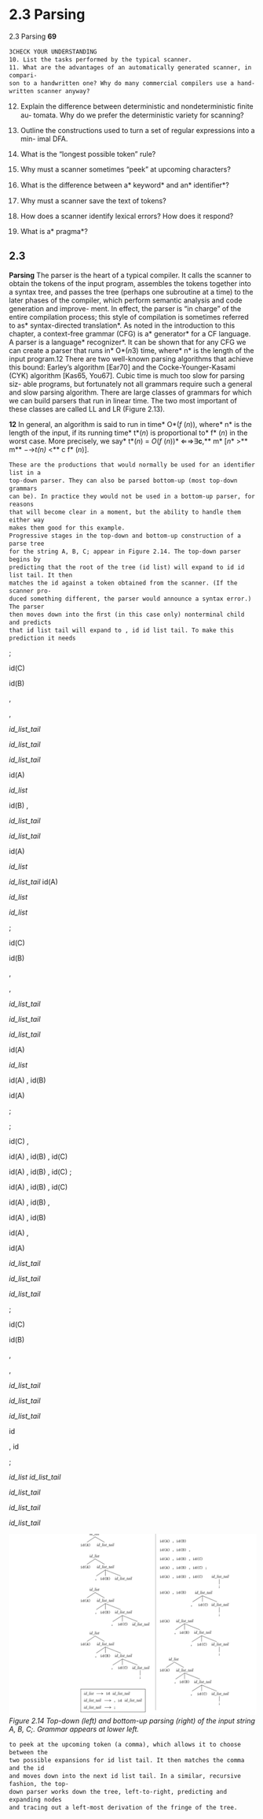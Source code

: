 # 2.3 Parsing

2.3 Parsing
**69**

```
3CHECK YOUR UNDERSTANDING
10. List the tasks performed by the typical scanner.
11. What are the advantages of an automatically generated scanner, in compari-
son to a handwritten one? Why do many commercial compilers use a hand-
written scanner anyway?
```

12. Explain the difference between deterministic and nondeterministic ﬁnite au-
tomata. Why do we prefer the deterministic variety for scanning?

13. Outline the constructions used to turn a set of regular expressions into a min-
imal DFA.
14. What is the “longest possible token” rule?
15. Why must a scanner sometimes “peek” at upcoming characters?

16. What is the difference between a* keyword* and an* identiﬁer*?
17. Why must a scanner save the text of tokens?

18. How does a scanner identify lexical errors? How does it respond?
19. What is a* pragma*?

## 2.3

**Parsing**
The parser is the heart of a typical compiler. It calls the scanner to obtain the
tokens of the input program, assembles the tokens together into a syntax tree,
and passes the tree (perhaps one subroutine at a time) to the later phases of the
compiler, which perform semantic analysis and code generation and improve-
ment. In effect, the parser is “in charge” of the entire compilation process; this
style of compilation is sometimes referred to as* syntax-directed translation*.
As noted in the introduction to this chapter, a context-free grammar (CFG) is
a* generator* for a CF language. A parser is a language* recognizer*. It can be shown
that for any CFG we can create a parser that runs in* O*(*n*3) time, where* n* is the
length of the input program.12 There are two well-known parsing algorithms that
achieve this bound: Earley’s algorithm [Ear70] and the Cocke-Younger-Kasami
(CYK) algorithm [Kas65, You67]. Cubic time is much too slow for parsing siz-
able programs, but fortunately not all grammars require such a general and slow
parsing algorithm. There are large classes of grammars for which we can build
parsers that run in linear time. The two most important of these classes are called
LL and LR (Figure 2.13).

**12** In general, an algorithm is said to run in time* O*(*f* (*n*)), where* n* is the length of the input, if
its running time* t*(*n*) is proportional to* f* (*n*) in the worst case. More precisely, we say* t*(*n*) =
*O*(*f* (*n*))* ⇐⇒∃**c**,** m* [*n** >** m** −→**t*(*n*)* <** c f* (*n*)].

```
These are the productions that would normally be used for an identiﬁer list in a
top-down parser. They can also be parsed bottom-up (most top-down grammars
can be). In practice they would not be used in a bottom-up parser, for reasons
that will become clear in a moment, but the ability to handle them either way
makes them good for this example.
Progressive stages in the top-down and bottom-up construction of a parse tree
for the string A, B, C; appear in Figure 2.14. The top-down parser begins by
predicting that the root of the tree (id list) will expand to id id list tail. It then
matches the id against a token obtained from the scanner. (If the scanner pro-
duced something different, the parser would announce a syntax error.) The parser
then moves down into the ﬁrst (in this case only) nonterminal child and predicts
that id list tail will expand to , id id list tail. To make this prediction it needs
```

;

id(C)

id(B)

,

,

*id_list_tail*

*id_list_tail*

*id_list_tail*

id(A)

*id_list*

id(B)
,

*id_list_tail*

*id_list_tail*

id(A)

*id_list*

*id_list_tail*
id(A)

*id_list*

*id_list*

;

id(C)

id(B)

,

,

*id_list_tail*

*id_list_tail*

*id_list_tail*

id(A)

*id_list*

id(A) , id(B)

id(A)

;

;

id(C)
,

id(A) , id(B) , id(C)

id(A) , id(B) , id(C) ;

id(A) , id(B) , id(C)

id(A) , id(B) , 

id(A) , id(B)

id(A) ,

id(A)

*id_list_tail*

*id_list_tail*

*id_list_tail*

;

id(C)

id(B)

,

,

*id_list_tail*

*id_list_tail*

*id_list_tail*

id

, id

;

*id_list*
*id_list_tail*

*id_list_tail*

*id_list_tail*

*id_list_tail*


![Figure 2.14 Top-down (left)...](images/page_104_vector_502.png)
*Figure 2.14 Top-down (left) and bottom-up parsing (right) of the input string A, B, C;. Grammar appears at lower left.*

```
to peek at the upcoming token (a comma), which allows it to choose between the
two possible expansions for id list tail. It then matches the comma and the id
and moves down into the next id list tail. In a similar, recursive fashion, the top-
down parser works down the tree, left-to-right, predicting and expanding nodes
and tracing out a left-most derivation of the fringe of the tree.
```

